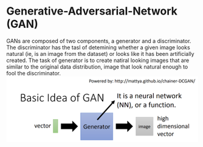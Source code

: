 # Generative-Adversarial-Network (GAN)
GANs are composed of two components, a generator and a discriminator. The discriminator has the tasl of detemining whether a given image looks natural (ie, is an image from the dataset) or looks like it has been artificially created. The task of generator is to create natiral looking images that are similar to the original data distribution, image that look natural enough to fool the discriminator.
![](../img/1.png)

